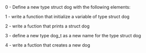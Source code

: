 0 - Define a new type struct dog with the following elements:

1 - write a function that initialize a variable of type struct dog

2 - write a fuction that prints a struct dog

3 - define a new type dog_t as a new name for the type struct dog

4 - write a fuction that creates a new dog

